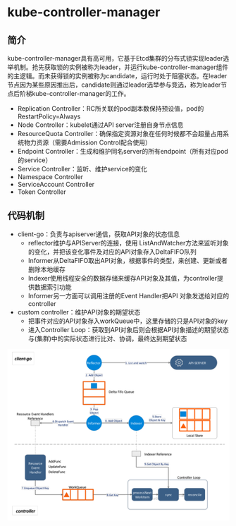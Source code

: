 # kube-controller-manager

## 简介

kube-controller-manager具有高可用，它基于Etcd集群的分布式锁实现leader选举机制。抢先获取锁的实例被称为leader，并运行kube-controller-manager组件的主逻辑。而未获得锁的实例被称为candidate，运行时处于阻塞状态。在leader节点因为某些原因推出后，candidate则通过leader选举参与竞选，称为leader节点后阶梯kube-controller-manager的工作。

- Replication Controller：RC所关联的pod副本数保持预设值，pod的RestartPolicy=Always
- Node Controller：kubelet通过API server注册自身节点信息
- ResourceQuota Controller：确保指定资源对象在任何时候都不会超量占用系统物力资源（需要Admission Control配合使用）
- Endpoint Controller：生成和维护同名server的所有endpoint（所有对应pod的service）
- Service Controller：监听、维护service的变化
- Namespace Controller
- ServiceAccount Controller
- Token Controller

## 代码机制

- client-go：负责与apiserver通信，获取API对象的状态信息
  - reflector维护与APIServer的连接，使用 ListAndWatcher方法来监听对象的变化，并把该变化事件及对应的API对象存入DeltaFIFO队列
  - Informer从DeltaFIFO取出API对象，根据事件的类型，来创建、更新或者删除本地缓存
  - Indexer使用线程安全的数据存储来缓存API对象及其值，为controller提供数据索引功能
  - Informer另一方面可以调用注册的Event Handler把API 对象发送给对应的controller
- custom controller：维护API对象的期望状态
  - 把事件对应的API对象存入workQueue中，这里存储的只是API对象的key
  - 进入Controller Loop：获取到API对象后则会根据API对象描述的期望状态与(集群)中的实际状态进行比对、协调，最终达到期望状态

![image-20200204184002547](figures/image-20200204184002547.png)

